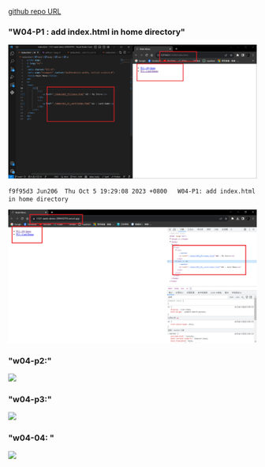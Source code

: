 [github repo URL]('https://github.com/Jun206/1121-sweb-demo-209410793')

### "W04-P1 : add index.html in home directory"

![](w04-p1.png)

```
f9f95d3 Jun206  Thu Oct 5 19:29:08 2023 +0800   W04-P1: add index.html in home directory
```

![](w04-p1-2.png)

### "w04-p2:"

![](w04-p2.png)

### "w04-p3:"

![](w04-p3.png)

### "w04-04: "

![](w04-p4.png)
